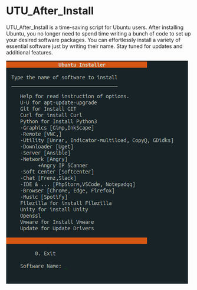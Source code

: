 # UTU_After_Install
UTU_After_Install is  a time-saving script for Ubuntu users. After installing Ubuntu, you no longer need to spend time writing a bunch of code to set up your desired software packages. You can effortlessly install a variety of essential software just by writing their name. Stay tuned for updates and additional features.


![Menu](software/menu.png)
